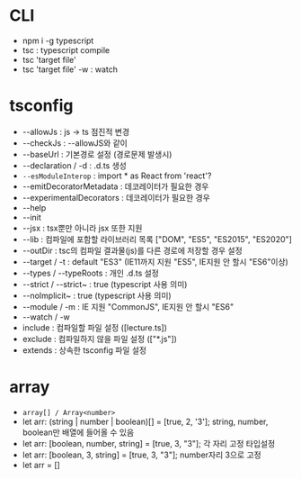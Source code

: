 # CLI

- npm i -g typescript
- tsc : typescript compile
- tsc 'target file'
- tsc 'target file' -w : watch

# tsconfig

- --allowJs : js -> ts 점진적 변경
- --checkJs : --allowJS와 같이
- --baseUrl : 기본경로 설정 (경로문제 발생시)
- --declaration / -d : .d.ts 생성
- `--esModuleInterop` : import \* as React from 'react'?
- --emitDecoratorMetadata : 데코레이터가 필요한 경우
- --experimentalDecorators : 데코레이터가 필요한 경우
- --help
- --init
- --jsx : tsx뿐만 아니라 jsx 또한 지원
- --lib : 컴파일에 포함할 라이브러리 목록 ["DOM", "ES5", "ES2015", "ES2020"]
- --outDir : tsc의 컴파일 결과물(js)를 다른 경로에 저장할 경우 설정
- --target / -t : default "ES3" (IE11까지 지원 "ES5", IE지원 안 할시 "ES6"이상)
- --types / --typeRoots : 개인 .d.ts 설정
- --strict / --strict~ : true (typescript 사용 의미)
- --noImplicit~ : true (typescript 사용 의미)
- --module / -m : IE 지원 "CommonJS", IE지원 안 할시 "ES6"
- --watch / -w
- include : 컴파일할 파일 설정 ([lecture.ts])
- exclude : 컴파일하지 않을 파일 설정 (["*.js"])
- extends : 상속한 tsconfig 파일 설정

# array

- `array[] / Array<number>`
- let arr: (string | number | boolean)[] = [true, 2, '3']; string, number, boolean만 배열에 들어올 수 있음
- let arr: [boolean, number, string] = [true, 3, "3"]; 각 자리 고정 타입설정
- let arr: [boolean, 3, string] = [true, 3, "3"]; number자리 3으로 고정
- let arr = []
